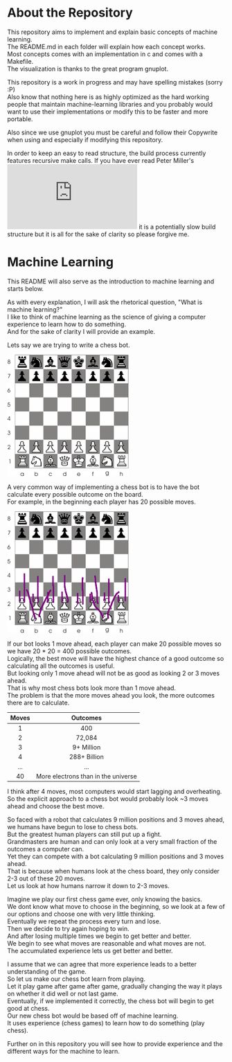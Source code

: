 # About the Repository

This repository aims to implement and explain basic concepts of machine learning.  
The README.md in each folder will explain how each concept works.  
Most concepts comes with an implementation in c and comes with a Makefile.  
The visualization is thanks to the great program gnuplot.  

This repository is a work in progress and may have spelling mistakes (sorry :P)  
Also know that nothing here is as highly optimized as the hard working people
  that maintain machine-learning libraries and you probably would want to use
  their implementations or modify this to be faster and more portable.

Also since we use gnuplot you must be careful and follow their Copywrite when using and
especially if modifying this repository.

In order to keep an easy to read structure, the build process currently features 
recursive make calls. If you have ever read Peter Miller's ![paper](http://aegis.sourceforge.net/auug97.pdf)
it is a potentially slow build structure but it is all for the sake of clarity so please forgive me.

# Machine Learning

This README will also serve as the introduction to machine learning and starts below.

As with every explanation, I will ask the rhetorical question, "What is machine learning?"  
I like to think of machine learning as the science of giving a computer experience to learn how to do something.  
And for the sake of clarity I will provide an example.  

Lets say we are trying to write a chess bot.  

![image not found](images/blankboard.png)

A very common way of implementing a chess bot is to have the bot calculate every possible outcome on the board.  
For example, in the beginning each player has 20 possible moves.  

![image not found](images/twentyboard.png)

If our bot looks 1 move ahead, each player can make 20 possible moves so we have 20 * 20 = 400 possible outcomes.  
Logically, the best move will have the highest chance of a good outcome so calculating all the outcomes is useful.  
But looking only 1 move ahead will not be as good as looking 2 or 3 moves ahead.  
That is why most chess bots look more than 1 move ahead.  
The problem is that the more moves ahead you look, the more outcomes there are to calculate.  

| Moves |  Outcomes  |
|:-----:|:----------:|
|   1   |     400    |
|   2   |   72,084   |
|   3   | 9+ Million |
|   4   |288+ Billion|
|  ...  |     ...    |
|   40  |More electrons than in the universe|

I think after 4 moves, most computers would start lagging and overheating.  
So the explicit approach to a chess bot would probably look ~3 moves ahead and choose the best move.  

So faced with a robot that calculates 9 million positions and 3 moves ahead, we humans have begun to lose to chess bots.  
But the greatest human players can still put up a fight.  
Grandmasters are human and can only look at a very small fraction of the outcomes a computer can.  
Yet they can compete with a bot calculating 9 million positions and 3 moves ahead.  
That is because when humans look at the chess board, they only consider 2-3 out of these 20 moves.  
Let us look at how humans narrow it down to 2-3 moves.  

Imagine we play our first chess game ever, only knowing the basics.  
We dont know what move to choose in the beginning, so we look at a few of our options and choose one with very little thinking.  
Eventually we repeat the process every turn and lose.  
Then we decide to try again hoping to win.  
And after losing multiple times we begin to get better and better.  
We begin to see what moves are reasonable and what moves are not.  
The accumulated experience lets us get better and better.  

I assume that we can agree that more experience leads to a better understanding of the game.  
So let us make our chess bot learn from playing.  
Let it play game after game after game, gradually changing the way it plays on whether it did well or not last game.  
Eventually, if we implemented it correctly, the chess bot will begin to get good at chess.  
Our new chess bot would be based off of machine learning.  
It uses experience (chess games) to learn how to do something (play chess).  

Further on in this repository you will see how to provide experience and the different ways for the machine to learn.  
